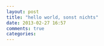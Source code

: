 ---layout: posttitle: "hello world, sonst nichts"date: 2013-02-27 16:57comments: truecategories:---